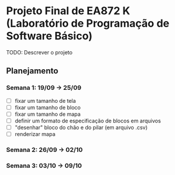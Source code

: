 # Projeto Final de EA872 K (Laboratório de Programação de Software Básico)

TODO: Descrever o projeto

## Planejamento

### Semana 1: 19/09 -> 25/09

- [ ] fixar um tamanho de tela
- [ ] fixar um tamanho de bloco 
- [ ] fixar um tamanho de mapa
- [ ] definir um formato de especificação de blocos em arquivos
- [ ] "desenhar" bloco do chão e do pilar (em arquivo .csv)
- [ ] renderizar mapa

### Semana 2: 26/09 -> 02/10

### Semana 3: 03/10 -> 09/10 
